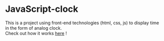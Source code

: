 # JavaScript-clock
This is a project using front-end technologies (html, css, js) to display time in the form of analog clock. 
<br />
Check out how it works 
[here](https://yanaholoborodko.github.io/JavaScript-clock/)
!
